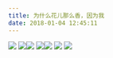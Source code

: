 ```yaml
---
title: 为什么花儿那么香，因为我
date: 2018-01-04 12:45:11
---
```

![](http://images.dsphoebe.com/panda/panda-2018-01-29.jpeg)
![](http://images.dsphoebe.com/panda/panda-2018-2.jpg)![](http://images.dsphoebe.com/panda/panda-2018.jpeg)
![](http://images.dsphoebe.com/panda/panda-christmas-2.png)![](http://images.dsphoebe.com/panda/panda-christmas.png)
![](http://images.dsphoebe.com/panda/panda-star-war.png)
![](http://images.dsphoebe.com/panda/panda.jpg)
